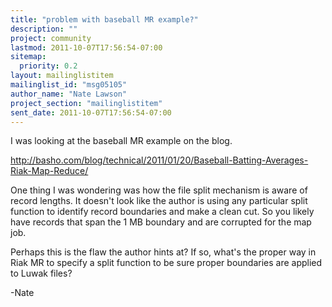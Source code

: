 ```yaml
---
title: "problem with baseball MR example?"
description: ""
project: community
lastmod: 2011-10-07T17:56:54-07:00
sitemap:
  priority: 0.2
layout: mailinglistitem
mailinglist_id: "msg05105"
author_name: "Nate Lawson"
project_section: "mailinglistitem"
sent_date: 2011-10-07T17:56:54-07:00
---
```



I was looking at the baseball MR example on the blog.

http://basho.com/blog/technical/2011/01/20/Baseball-Batting-Averages-Riak-Map-Reduce/

One thing I was wondering was how the file split mechanism is aware of record 
lengths. It doesn't look like the author is using any particular split function 
to identify record boundaries and make a clean cut. So you likely have records 
that span the 1 MB boundary and are corrupted for the map job.

Perhaps this is the flaw the author hints at? If so, what's the proper way in 
Riak MR to specify a split function to be sure proper boundaries are applied to 
Luwak files?

-Nate
